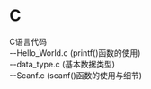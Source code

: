 # C  
 C语言代码  
--Hello_World.c (printf()函数的使用)  
--data_type.c (基本数据类型)  
--Scanf.c (scanf()函数的使用与细节)  
